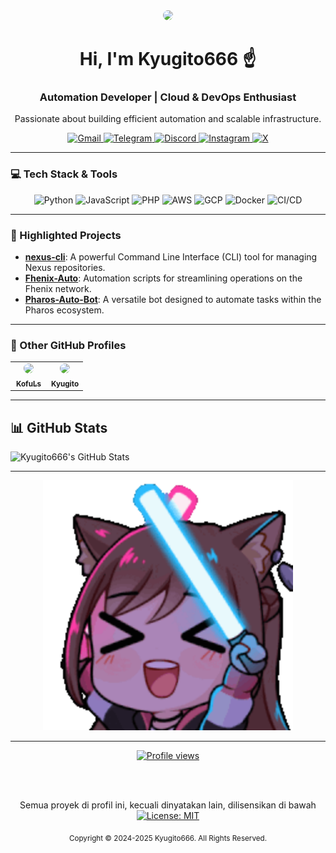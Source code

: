 <div align="center">
  <img src="https://avatars.githubusercontent.com/Kyugito666" width="150" style="border-radius: 50%;"/>
  <h1>Hi, I'm Kyugito666 ☝️</h1>
  <h3>Automation Developer | Cloud & DevOps Enthusiast</h3>
  <p>Passionate about building efficient automation and scalable infrastructure.</p>
</div>

<div align="center">
  <a href="mailto:siti007.sj@gmail.com">
    <img src="https://img.shields.io/badge/Gmail-D14836?style=for-the-badge&logo=gmail&logoColor=white" alt="Gmail"/>
  </a>
  <a href="https://t.me/i011100110110010101100101u" target="_blank">
    <img src="https://img.shields.io/badge/Telegram-2CA5E0?style=for-the-badge&logo=telegram&logoColor=white" alt="Telegram"/>
  </a>
  <a href="https://discordapp.com/users/493694594060648450" target="_blank">
    <img src="https://img.shields.io/badge/Discord-5865F2?style=for-the-badge&logo=discord&logoColor=white" alt="Discord"/>
  </a>
  <a href="https://instagram.com/galangaditiao" target="_blank">
    <img src="https://img.shields.io/badge/Instagram-E4405F?style=for-the-badge&logo=instagram&logoColor=white" alt="Instagram"/>
  </a>
  <a href="https://x.com/Dontsuspendpls0" target="_blank">
    <img src="https://img.shields.io/badge/X (Twitter)-000000?style=for-the-badge&logo=x&logoColor=white" alt="X"/>
  </a>
</div>

---

### 💻 Tech Stack & Tools

<p align="center">
  <img src="https://img.shields.io/badge/Python-3776AB?style=for-the-badge&logo=python&logoColor=white" alt="Python"/>
  <img src="https://img.shields.io/badge/JavaScript-F7DF1E?style=for-the-badge&logo=javascript&logoColor=black" alt="JavaScript"/>
  <img src="https://img.shields.io/badge/PHP-777BB4?style=for-the-badge&logo=php&logoColor=white" alt="PHP"/>
  <img src="https://img.shields.io/badge/Amazon_AWS-232F3E?style=for-the-badge&logo=amazon-aws&logoColor=white" alt="AWS"/>
  <img src="https://img.shields.io/badge/Google_Cloud-4285F4?style=for-the-badge&logo=google-cloud&logoColor=white" alt="GCP"/>
  <img src="https://img.shields.io/badge/Docker-2496ED?style=for-the-badge&logo=docker&logoColor=white" alt="Docker"/>
  <img src="https://img.shields.io/badge/GitHub_Actions-2088FF?style=for-the-badge&logo=github-actions&logoColor=white" alt="CI/CD"/>
</p>

---

### 🚀 Highlighted Projects

- **[nexus-cli](https://github.com/Kyugito666/nexus-cli)**: A powerful Command Line Interface (CLI) tool for managing Nexus repositories.
- **[Fhenix-Auto](https://github.com/Kyugito666/Fhenix-Auto)**: Automation scripts for streamlining operations on the Fhenix network.
- **[Pharos-Auto-Bot](https://github.com/Kyugito666/Pharos-Auto-Bot)**: A versatile bot designed to automate tasks within the Pharos ecosystem.

---

### 🔗 Other GitHub Profiles

<table align="center">
  <tr border: none;>
    <td width="50%" align="center">
      <a href="https://github.com/KofuLs">
        <img src="https://avatars.githubusercontent.com/KofuLs" width="100" style="border-radius: 50%;"/><br/>
        <sub><b>KofuLs</b></sub>
      </a>
    </td>
    <td width="50%" align="center">
      <a href="https://github.com/Kyugito">
        <img src="https://avatars.githubusercontent.com/Kyugito" width="100" style="border-radius: 50%;"/><br/>
        <sub><b>Kyugito</b></sub>
      </a>
    </td>
  </tr>
</table>

---

## 📊 GitHub Stats
![Kyugito666's GitHub Stats](https://github-readme-stats.vercel.app/api?username=Kyugito666&show_icons=true&theme=radical)

---
 <div align="center">
  <img src="https://raw.githubusercontent.com/Kyugito666/Kyugito666/main/assets/duong2.gif" width="400"/>
</div>

---

<div align="center">

<a href="https://github.com/Kyugito666">
  <img src="https://komarev.com/ghpvc/?username=Kyugito666&label=PROFILE%20VIEWS&color=blueviolet&style=for-the-badge" alt="Profile views"/>
</a>

<br><br>

<p>
  Semua proyek di profil ini, kecuali dinyatakan lain, dilisensikan di bawah<br/>
  <a href="https://opensource.org/licenses/MIT">
    <img src="https://img.shields.io/badge/License-MIT-yellow?style=for-the-badge" alt="License: MIT"/>
  </a>
</p>

<sub>Copyright © 2024-2025 Kyugito666. All Rights Reserved.</sub>

</div>
